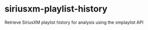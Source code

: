 # siriusxm-playlist-history
Retrieve SiriusXM playlist history for analysis using the xmplaylist API
